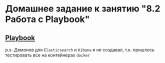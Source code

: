 # Домашнее задание к занятию "8.2 Работа с Playbook"

## [Playbook](https://github.com/develtime/ansible/tree/main/8.2)

p.s. Демонов для `Elasticsearch` и `Kibana` я не создавал, т.к. пришлось тестировать все на контейнерах `docker`